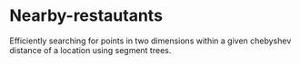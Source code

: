# Nearby-restautants
Efficiently searching for points in two dimensions within a given chebyshev distance of a location using segment trees.
